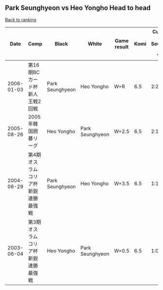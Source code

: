 ## Park Seunghyeon vs Heo Yongho Head to head

[Back to ranking](../../index.md)




| **Date** | **Comp** | **Black** | **White** | **Game result** | **Komi** | **Cumulative Park Seunghyeon vs Heo Yongho** | **Park Seunghyeon streak** | **Heo Yongho streak** | 
| --- | --- | --- | --- | --- | --- | --- | --- | --- |
| 2006-01-03 | 第16期BCカード杯新人王戦2回戦 | Park Seunghyeon | Heo Yongho | W+R | 6.5 | 2:2 | 0 | 1 | 
| 2005-08-26 | 2005年韓国囲碁リーグ | Heo Yongho | Park Seunghyeon | W+2.5 | 6.5 | 2:1 | 1 | 0 | 
| 2004-06-29 | 第4期オスラムコリア杯新鋭連勝最強戦 | Park Seunghyeon | Heo Yongho | W+3.5 | 6.5 | 1:1 | 0 | 1 | 
| 2003-06-04 | 第3期オスラムコリア杯新鋭連勝最強戦 | Heo Yongho | Park Seunghyeon | W+0.5 | 6.5 | 1:0 | 1 | 0 |




